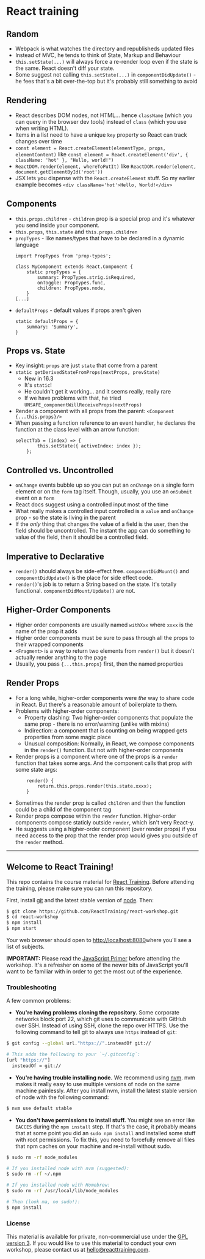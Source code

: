 React training
==============

Random
------

- Webpack is what watches the directory and republisheds updated files
- Instead of MVC, he tends to think of State, Markup and Behaviour
- `this.setState(...)` will always force a re-render loop even if the state is the same. React doesn't diff your state.
- Some suggest not calling `this.setState(...)` in `componentDidUpdate()` - he fees that's a bit over-the-top but it's probably still something to avoid 


Rendering
---------

- React describes DOM nodes, not HTML... hence `className` (which you can query in the browser dev tools) instead of `class` (which you use when writing HTML).
- Items in a list need to have a unique `key` property so React can track changes over time
- `const element = React.createElement(elementType, props, elementContent)` like `const element = React.createElement('div', { className: 'hot' }, "Hello, world!")`
- `ReactDOM.render(element, whereToPutIt)` like `ReactDOM.render(element, document.getElementById('root'))`
- JSX lets you dispense with the `React.createElement` stuff. So my earlier example becomes `<div className='hot'>Hello, World!</div>`


Components
----------

- `this.props.children` - `children` prop is a special prop and it's whatever you send inside your component.
- `this.props`, `this.state` and `this.props.children`
- `propTypes` - like names/types that have to be declared in a dynamic language
    ```
    import PropTypes from 'prop-types';
    
    class MyComponent extends React.Component {
        static propTypes = {
            summary: PropTypes.strig.isRequired,
            onToggle: PropTypes.func,
            children: PropTypes.node,
        }
    [...]
    ```
- `defaultProps` - default values if props aren't given
    ```
    static defaultProps = {
        summary: 'Summary',
    }
    ```


Props vs. State
---------------

- Key insight: `props` are just `state` that come from a parent
- `static getDerivedStateFromProps(nextProps, prevState)`
    - New in 16.3 
    - It's `static`!
    - He couldn't get it working... and it seems really, really rare
    - If we have problems with that, he tried `UNSAFE_componentWillReceiveProps(nextProps)`
- Render a component with all props from the parent: `<Component {...this.props}/>`
- When passing a function reference to an event handler, he declares the function at the class level with an arrow function:
    ```
    selectTab = (index) => {
            this.setState({ activeIndex: index });
        };
    ```


Controlled vs. Uncontrolled
---------------------------

- `onChange` events bubble up so you can put an `onChange` on a single form element or on the `form` tag itself. Though, usually, you use an `onSubmit` event on a `form`
- React docs suggest using a controlled input most of the time
- What really makes a controlled input controlled is a `value` and `onChange` prop - so the state is living in the parent 
- If the _only_ thing that changes the value of a field is the user, then the field should be uncontrolled. The instant the app can do something to value of the field, then it should be a controlled field.


Imperative to Declarative
-------------------------

- `render()` should always be side-effect free. `componentDidMount()` and `componentDidUpdate()` is the place for side effect code.
- `render()`'s job is to return a String based on the state. It's totally functional. `componentDidMount/Update()` are not.


Higher-Order Components
-----------------------

- Higher order components are usually named `withXxx` where `xxxx` is the name of the prop it adds
- Higher order components must be sure to pass through all the props to their wrapped components
- `<Fragment>` is a way to return two elements from `render()` but it doesn't actually render anything to the page
- Usually, you pass `{...this.props}` first, then the named properties


Render Props
------------

- For a long while, higher-order components were _the_ way to share code in React. But there's a reasonable amount of boilerplate to them.
- Problems with higher-order components:
    - Property clashing: Two higher-order components that populate the same prop - there is no error/warning (unlike with mixins)
    - Indirection: a component that is counting on being wrapped gets properties from some magic place
    - Unusual composition: Normally, in React, we compose components in the `render()` function. But not with higher-order components 
- Render props is a component where one of the props is a `render` function that takes some args. And the component calls that prop with some state args:
    ```
        render() {
            return.this.props.render(this.state.xxxx);
        }
    ```
- Sometimes the render prop is called `children` and then the function could be a child of the component tag
- Render props compose within the `render` function. Higher-order components compose staticly outside `render`, which isn't very React-y.
- He suggests using a higher-order component (over render props) if you need access to the prop that the render prop would gives you outside of the `render` method.










--------------------------------------


## Welcome to React Training!

This repo contains the course material for [React Training](https://reacttraining.com/). Before attending the training, please make sure you can run this repository.

First, install [git](http://git-scm.com/downloads) and the latest stable version of [node](https://nodejs.org/). Then:

```sh
$ git clone https://github.com/ReactTraining/react-workshop.git
$ cd react-workshop
$ npm install
$ npm start
```

Your web browser should open to [http://localhost:8080](http://localhost:8080)where you'll see a list of subjects.

**IMPORTANT:** Please read the [JavaScript Primer](https://github.com/ReactTraining/react-workshop/blob/master/JavaScriptPrimer.md) before attending the workshop. It's a refresher on some of the newer bits of JavaScript you'll want to be familiar with in order to get the most out of the experience.

### Troubleshooting

A few common problems:

* **You're having problems cloning the repository.** Some corporate networks block port 22, which git uses to communicate with GitHub over SSH. Instead of using SSH, clone the repo over HTTPS. Use the following command to tell git to always use `https` instead of `git`:

```sh
$ git config --global url."https://".insteadOf git://

# This adds the following to your `~/.gitconfig`:
[url "https://"]
  insteadOf = git://
```

* **You're having trouble installing node.** We recommend using [nvm](https://github.com/creationix/nvm). nvm makes it really easy to use multiple versions of node on the same machine painlessly. After you install nvm, install the latest stable version of node with the following command:

```sh
$ nvm use default stable
```

* **You don't have permissions to install stuff.** You might see an error like `EACCES` during the `npm install` step. If that's the case, it probably means that at some point you did an `sudo npm install` and installed some stuff with root permissions. To fix this, you need to forcefully remove all files that npm caches on your machine and re-install without sudo.

```sh
$ sudo rm -rf node_modules

# If you installed node with nvm (suggested):
$ sudo rm -rf ~/.npm

# If you installed node with Homebrew:
$ sudo rm -rf /usr/local/lib/node_modules

# Then (look ma, no sudo!):
$ npm install
```

### License

This material is available for private, non-commercial use under the [GPL version 3](http://www.gnu.org/licenses/gpl-3.0-standalone.html). If you would like to use this material to conduct your own workshop, please contact us at [hello@reacttraining.com](mailto:hello@reacttraining.com).
